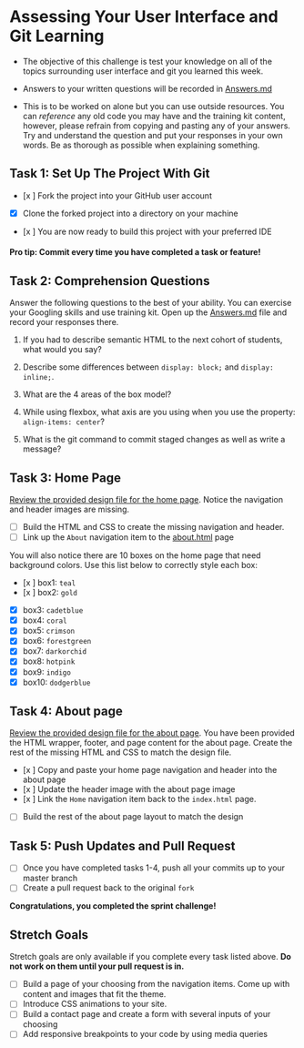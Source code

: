 # Assessing Your User Interface and Git Learning

* The objective of this challenge is test your knowledge on all of the topics surrounding user interface and git you learned this week.

* Answers to your written questions will be recorded in [Answers.md](Answers.md)

* This is to be worked on alone but you can use outside resources. You can _reference_ any old code you may have and the training kit content, however, please refrain from copying and pasting any of your answers. Try and understand the question and put your responses in your own words. Be as thorough as possible when explaining something.



## Task 1: Set Up The Project With Git

* [x ] Fork the project into your GitHub user account
* [x] Clone the forked project into a directory on your machine
* [x ] You are now ready to build this project with your preferred IDE

#### Pro tip: Commit every time you have completed a task or feature!

## Task 2: Comprehension Questions
Answer the following questions to the best of your ability. You can exercise your Googling skills and use training kit.  Open up the [Answers.md](Answers.md) file and record your responses there.

1. If you had to describe semantic HTML to the next cohort of students, what would you say?

2. Describe some differences between ```display: block;``` and ```display: inline;```.

3. What are the 4 areas of the box model?

4. While using flexbox, what axis are you using when you use the property: ```align-items: center```?

5. What is the git command to commit staged changes as well as write a message? 

## Task 3: Home Page
[Review the provided design file for the home page](design-files/home.png).  Notice the navigation and header images are missing.  
* [ ] Build the HTML and CSS to create the missing navigation and header.
* [ ] Link up the `About` navigation item to the [about.html](about.html) page

You will also notice there are 10 boxes on the home page that need background colors.  Use this list below to correctly style each box:
* [x ] box1: `teal`
* [x ] box2: `gold`
* [x] box3: `cadetblue`
* [x] box4: `coral`
* [x] box5: `crimson`
* [x] box6: `forestgreen`
* [x] box7: `darkorchid`
* [x] box8: `hotpink`
* [x] box9: `indigo`
* [x] box10: `dodgerblue`

## Task 4: About page
[Review the provided design file for the about page](design-files/about.png). You have been provided the HTML wrapper, footer, and page content for the about page. Create the rest of the missing HTML and CSS to match the design file.
* [x ] Copy and paste your home page navigation and header into the about page
* [x ] Update the header image with the about page image
* [x ] Link the `Home` navigation item back to the `index.html` page.
* [ ] Build the rest of the about page layout to match the design

## Task 5: Push Updates and Pull Request
* [ ] Once you have completed tasks 1-4, push all your commits up to your master branch  
* [ ] Create a pull request back to the original `fork`

**Congratulations, you completed the sprint challenge!**

## Stretch Goals
Stretch goals are only available if you complete every task listed above.  **Do not work on them until your pull request is in.**
* [ ] Build a page of your choosing from the navigation items.  Come up with content and images that fit the theme.  
* [ ] Introduce CSS animations to your site.
* [ ] Build a contact page and create a form with several inputs of your choosing
* [ ] Add responsive breakpoints to your code by using media queries